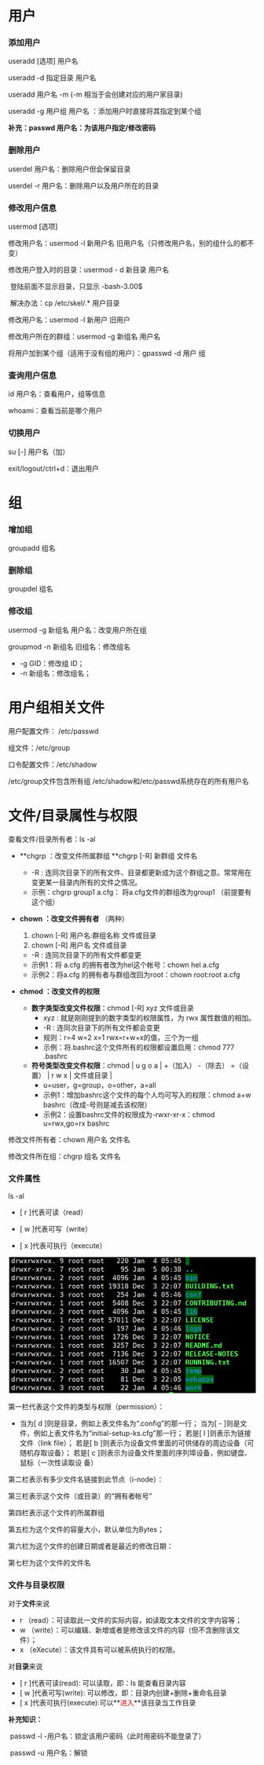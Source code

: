 # 用户

### 添加用户

useradd [选项] 用户名

useradd -d 指定目录 用户名

useradd 用户名 -m (-m 相当于会创建对应的用户家目录)

useradd -g 用户组 用户名	：添加用户时直接将其指定到某个组

**补充：passwd 用户名：为该用户指定/修改密码**

### 删除用户

userdel 用户名：删除用户但会保留目录

userdel -r 用户名：删除用户以及用户所在的目录

### 修改用户信息

usermod [选项] 

修改用户名：usermod  -l  新用户名  旧用户名（只修改用户名，别的组什么的都不变）

修改用户登入时的目录：usermod - d  新目录   用户名

​	登陆前面不显示目录，只显示 -bash-3.00$

​	解决办法：cp  /etc/skel/.*   用户目录

修改用户名：usermod -l 新用户  旧用户 

修改用户所在的群组：usermod -g 新组名 用户名

将用户加到某个组（适用于没有组的用户）：gpasswd -d 用户 组



### 查询用户信息

id 用户名：查看用户，组等信息

whoami：查看当前是哪个用户



### 切换用户

su  [-]  用户名（加）

exit/logout/ctrl+d：退出用户



# 组

### 增加组

groupadd 组名

### 删除组

groupdel 组名

### 修改组

usermod -g 新组名  用户名：改变用户所在组

groupmod -n 新组名 旧组名：修改组名

- -g GID：修改组 ID；
- -n 新组名：修改组名；









# 用户组相关文件

用户配置文件： /etc/passwd

组文件：/etc/group

口令配置文件：/etc/shadow

/etc/group文件包含所有组
/etc/shadow和/etc/passwd系统存在的所有用户名





# 文件/目录属性与权限

查看文件/目录所有者：ls  -al

- **chgrp ：改变文件所属群组 **chgrp [-R]  新群组 文件名

  - -R : 连同次目录下的所有文件、目录都更新成为这个群组之意。常常用在变更某一目录内所有的文件之情况。
  - 示例：chgrp  group1  a.cfg： 将a.cfg文件的群组改为group1 （前提要有这个组）

- **chown ：改变文件拥有者** （两种）

  1. chown [-R] 用户名:群组名称 文件或目录
  2.  chown [-R] 用户名 文件或目录

  - -R : 连同次目录下的所有文件都变更
  - 示例1：将 a.cfg 的拥有者改为hel这个帐号：chown hel  a.cfg
  - 示例2：将a.cfg 的拥有者与群组改回为root：chown root:root  a.cfg

- **chmod ：改变文件的权限**

  - **数字类型改变文件权限**：chmod [-R] xyz 文件或目录
    - xyz : 就是刚刚提到的数字类型的权限属性，为 rwx 属性数值的相加。
    - -R : 连同次目录下的所有文件都会变更
    - 规则：r=4 w=2 x=1   rwx=r+w+x的值，三个为一组
    - 示例：将.bashrc这个文件所有的权限都设置启用：chmod 777 .bashrc
  - **符号类型改变文件权限**：chmod | u g o a | +（加入） -（除去） =（设置） | r w x | 文件或目录 |
    - u=user，g=group，o=other，a=all
    - 示例1：增加bashrc这个文件的每个人均可写入的权限：chmod  a+w  bashrc（改成-号则是减去该权限）
    - 示例2：设置bashrc文件的权限成为-rwxr-xr-x：chmod  u=rwx,go=rx  bashrc

修改文件所有者：chown  用户名 文件名

修改文件所在组：chgrp 组名 文件名





### 文件属性

ls -al

- [ r ]代表可读（read）

- [ w ]代表可写（write）

- [ x ]代表可执行（execute）

<img src="../../assets/image-20210104215041582.png" alt="image-20210104215041582" style="zoom:80%;" />



第一栏代表这个文件的类型与权限（permission）：

- 当为[ d ]则是目录，例如上表文件名为“.config”的那一行；
  当为[ - ]则是文件，例如上表文件名为“initial-setup-ks.cfg”那一行；
  若是[ l ]则表示为链接文件（link file）；
  若是[ b ]则表示为设备文件里面的可供储存的周边设备（可随机存取设备）；
  若是[ c ]则表示为设备文件里面的序列埠设备，例如键盘、鼠标（一次性读取设
  备）

第二栏表示有多少文件名链接到此节点（i-node）：

第三栏表示这个文件（或目录）的“拥有者帐号”

第四栏表示这个文件的所属群组

第五栏为这个文件的容量大小，默认单位为Bytes；

第六栏为这个文件的创建日期或者是最近的修改日期：

第七栏为这个文件的文件名



### 文件与目录权限

对于**文件**来说

- r （read）：可读取此一文件的实际内容，如读取文本文件的文字内容等；
- w （write）：可以编辑、新增或者是修改该文件的内容（但不含删除该文件）；
- x （eXecute）：该文件具有可以被系统执行的权限。

对**目录**来说

- [ r ]代表可读(read): 可以读取，即：ls 能查看目录内容
- [ w ]代表可写(write): 可以修改，即：目录内创建+删除+重命名目录
- [ x ]代表可执行(execute):可以**<font color=red>进入</font>**该目录当工作目录





**补充知识：**

​	passwd -l -用户名：锁定该用户密码（此时用密码不能登录了）

​	passwd -u 用户名：解锁